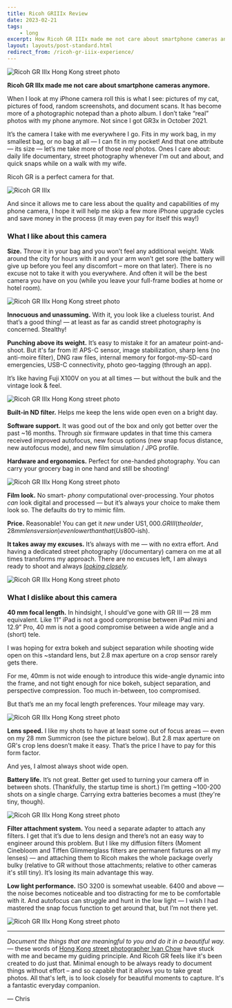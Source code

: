 ```yaml
---
title: Ricoh GRIIIx Review
date: 2023-02-21
tags: 
    - long
excerpt: How Ricoh GR IIIx made me not care about smartphone cameras anymore.
layout: layouts/post-standard.html
redirect_from: /ricoh-gr-iiix-experience/
---
```

![Ricoh GR IIIx Hong Kong street photo](/assets/images/gr3x1.jpg)

**Ricoh GR IIIx made me not care about smartphone cameras anymore.**

When I look at my iPhone camera roll this is what I see: pictures of my cat, pictures of food, random screenshots, and document scans. It has become more of a photographic notepad than a photo album. I don’t take “real” photos with my phone anymore. Not since I got GR3x in October 2021.

It’s the camera I take with me everywhere I go. Fits in my work bag, in my smallest bag, or no bag at all — I can fit in my pocket! And that one attribute — its size — let’s me take more of those *real* photos. Ones I care about: daily life documentary, street photography whenever I'm out and about, and quick snaps while on a walk with my wife.

Ricoh GR is a perfect camera for that.

![Ricoh GR IIIx](/assets/images/gr3x2.jpg)

And since it allows me to care less about the quality and capabilities of my phone camera, I hope it will help me skip a few more iPhone upgrade cycles and save money in the process (it may even pay for itself this way!)

### What I like about this camera

**Size.** Throw it in your bag and you won’t feel any additional weight. Walk around the city for hours with it and your arm won’t get sore (the battery will give up before you feel any discomfort – more on that later). There is no excuse not to take it with you everywhere. And often it will be the best camera you have on you (while you leave your full-frame bodies at home or hotel room).

![Ricoh GR IIIx Hong Kong street photo](/assets/images/gr3x3.jpg)

**Innocuous and unassuming.** With it, you look like a clueless tourist. And that’s a good thing! — at least as far as candid street photography is concerned. Stealthy!

**Punching above its weight.** It’s easy to mistake it for an amateur point-and-shoot. But it's far from it! APS-C sensor, image stabilization, sharp lens (no anti-moire filter), DNG raw files, internal memory for forgot-my-SD-card emergencies, USB-C connectivity, photo geo-tagging (through an app).

It’s like having Fuji X100V on you at all times — but without the bulk and the vintage look & feel.

![Ricoh GR IIIx Hong Kong street photo](/assets/images/gr3x4.jpg)

**Built-in ND filter.** Helps me keep the lens wide open even on a bright day.

**Software support.** It was good out of the box and only got better over the past ~16 months. Through *six* firmware updates in that time this camera received improved autofocus, new focus options (new snap focus distance, new autofocus mode), and new film simulation / JPG profile.

**Hardware and ergonomics.** Perfect for one-handed photography. You can carry your grocery bag in one hand and still be shooting!

![Ricoh GR IIIx Hong Kong street photo](/assets/images/gr3x5.jpg)

**Film look.** No smart- *phony* computational over-processing. Your photos *can* look digital and processed — but it’s always your choice to make them look so. The defaults do try to mimic film.

**Price.** Reasonable! You can get it *new* under US$1,000. GR III (the older, 28 mm lens version) even lower than that (Us$800-ish).

**It takes away my excuses.** It’s always with me — with no extra effort. And having a dedicated street photography (/documentary) camera on me at all times transforms my approach. There are no excuses left, I am always ready to shoot and always *[looking closely](https://craigmod.com/essays/looking_closely/?ref=metagame.hk)*.

![Ricoh GR IIIx Hong Kong street photo](/assets/images/gr3x6.jpg)

### What I dislike about this camera

**40 mm focal length.** In hindsight, I should’ve gone with GR III — 28 mm equivalent. Like 11” iPad is not a good compromise between iPad mini and 12.9” Pro, 40 mm is not a good compromise between a wide angle and a (short) tele.

I was hoping for extra bokeh and subject separation while shooting wide open on this ~standard lens, but 2.8 max aperture on a crop sensor rarely gets there.

For me, 40mm is not wide enough to introduce this wide-angle dynamic into the frame, and not tight enough for nice bokeh, subject separation, and perspective compression. Too much in-between, too compromised.

But that’s me an my focal length preferences. Your mileage may vary.

![Ricoh GR IIIx Hong Kong street photo](/assets/images/gr3x7.jpg)

**Lens speed.** I like my shots to have at least some out of focus areas — even on my 28 mm Summicron (see the picture below). But 2.8 max aperture on GR's crop lens doesn’t make it easy. That’s the price I have to pay for this form factor.

And yes, I almost always shoot wide open.

**Battery life.** It’s not great. Better get used to turning your camera off in between shots. (Thankfully, the startup time is short.) I’m getting ~100-200 shots on a single charge. Carrying extra batteries becomes a must (they're tiny, though).

![Ricoh GR IIIx Hong Kong street photo](/assets/images/gr3x8.jpg)

**Filter attachment system.** You need a separate adapter to attach any filters. I get that it’s due to lens design and there’s not an easy way to engineer around this problem. But I like my diffusion filters (Moment Cinebloom and Tiffen Glimmerglass filters are permanent fixtures on all my lenses) — and attaching them to Ricoh makes the whole package overly bulky (relative to GR without those attachments; relative to other cameras it's still tiny). It’s losing its main advantage this way.

**Low light performance.** ISO 3200 is somewhat useable. 6400 and above — the noise becomes noticeable and too distracting for me to be comfortable with it. And autofocus can struggle and hunt in the low light — I wish I had mastered the snap focus function to get around that, but I’m not there yet.

![Ricoh GR IIIx Hong Kong street photo](/assets/images/gr3x10.jpg)

---

*Document the things that are meaningful to you and do it in a beautiful way.* — these words of [Hong Kong street photographer Ivan Chow](https://www.instagram.com/ivunchow/?ref=metagame.hk) have stuck with me and became my guiding principle. And Ricoh GR feels like it's been created to do just that. Minimal enough to be always ready to document things without effort – and so capable that it allows you to take great photos. All that's left, is to look closely for beautiful moments to capture. It's a fantastic everyday companion.

— Chris